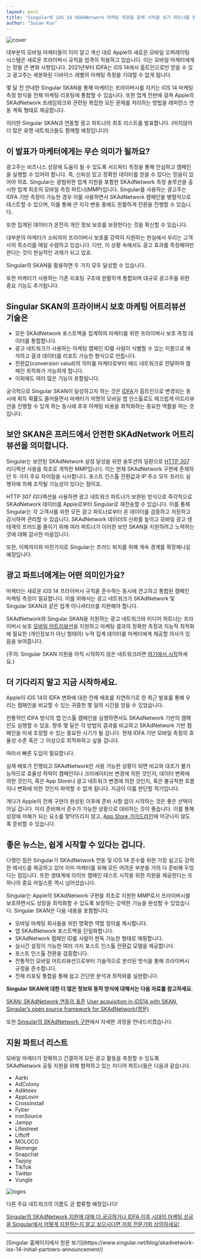 ```yaml
---
layout: post
title: "Singular와 iOS 14 SKAdNetwork 마케팅 측정을 함께 시작할 초기 파트너를 발표합니다."
author: "Susan Kuo"
---
```

![cover](https://www.singular.net/wp-content/uploads/2020/10/NGA_SKAdNetwork-Partner_2500X980.png)

대부분의 모바일 마케터들이 이미 알고 계신 대로 Apple의 새로운 모바일 오퍼레이팅 시스템은 새로운 프라이버시 규칙을 엄격히 적용하고 있습니다. 이는 모바일 마케터에게는 정말 큰 변화 사항입니다. 2021년부터 IDFA는 iOS 14에서 옵트인으로만 얻을 수 있고 광고주는 세분화된 디바이스 레벨의 마케팅 측정을 기대할 수 없게 됩니다.

몇 달 전 안내한 Singular SKAN을 통해 마케터는 프라이버시를 지키는 iOS 14 마케팅 측정 방식을 전체 마케팅 리포팅에 통합할 수 있습니다. 또한 업계 전반에 걸쳐 Apple의 SKAdNetwork 프레임워크와 관련된 복잡한 모든 문제를 처리하는 방법을 레퍼런스 연동 계획 형태로 제공합니다.

이러한 Singular SKAN과 연동할 광고 파트너의 최초 리스트를 발표합니다. (머지않아 더 많은 유명 네트워크들도 함께할 예정입니다!)

## 이 발표가 마케터에게는 무슨 의미가 될까요?

광고주는 비즈니스 성장에 도움이 될 수 있도록 서드파티 측정을 통해 안심하고 캠페인을 실행할 수 있어야 합니다. 즉, 신뢰성 있고 정확한 데이터를 얻을 수 있다는 믿음이 있어야 하죠. Singular는 광범위한 업계 지원을 포함한 SKAdNetwork 측정 솔루션을 출시한 업계 최초의 모바일 측정 파트너(MMP)입니다. Singular를 사용하는 광고주는 IDFA 기반 측정이 가능한 경우 이를 사용하면서 SKAdNetwork 캠페인을 병렬적으로 테스트할 수 있으며, 이를 통해 큰 지각 변동 중에도 원활하게 전환을 진행할 수 있습니다.

또한 집계된 데이터가 온전히 개인 정보 보호를 보장한다는 것을 확신할 수 있습니다.

대부분의 마케터가 소비자의 프라이버시 보호를 강력히 지원하는 현실에서 우리는 고객사의 목소리를 매일 수렴하고 있습니다. 다만, 이 상황 속에서도 광고 효과를 측정해야만 한다는 것이 현실적인 과제가 되고 있죠.

Singular의 SKAN을 활용하면 두 가지 모두 달성할 수 있습니다.

또한 마케터가 사용하는 기존 리포팅 구조에 원활하게 통합되며 대규모 광고주를 위한 중요 기능도 추가됩니다.

## Singular SKAN의 프라이버시 보호 마케팅 어트리뷰션 기술은

* 모든 SKAdNetwork 포스트백을 집계하여 마케터를 위한 프라이버시 보호 측정 데이터를 통합합니다.
* 광고 네트워크가 사용하는 마케팅 캠페인 ID를 사람이 식별할 수 있는 이름으로 해석하고 결과 데이터를 리포트 가능한 형식으로 만듭니다.
* 전환값(conversion valud)의 의미를 마케터로부터 애드 네트워크로 전달하여 캠페인 최적화가 가능하게 합니다.
* 이외에도 여러 많은 기능이 포함됩니다.

궁극적으로 Singular SKAN이 달성하고자 하는 것은 [IDFA](https://www.singular.net/blog/mobile-tutorial-series-idfa-apple-identifier-advertisers/)가 옵트인으로 변경되는 동시에  획득 확률도 줄어들면서 마케터가 익명의 모바일 앱 인스톨로도 매끄럽게 어트리뷰션을 진행할 수 있게 하는 동시에 추후 마케팅 비용을 최적화하는 중요한 역활을 하는 것입니다.

## 보안 SKAN은 프러드에서 안전한 SKAdNetwork 어트리뷰션을 의미합니다.

Singular는 보안된 SKAdNetwork 설정 달성을 위한 솔루션의 일환으로 [HTTP 307](https://singularkorea.github.io/2020-08-13/secure-skadnetwork) 리디렉션 사용을 최초로 개척한 MMP입니다. 이는 현재 SKAdNetwork 구현에 존재하던 두 가지 주요 차이점을 시사합니다. 포스트 인스톨 전환값과 IP 주소 모두 프러드 실행자에 의해 조작될 가능성이 있다는 점이죠.

HTTP 307 리디렉션을 사용하면 광고 네트워크 파트너가 보완된 방식으로 즉각적으로 SKAdNetwork 데이터를 Apple로부터 Singular로 재전송할 수 있습니다. 이를 통해 Singular는 각 고객사를 위한 모든 광고 파트너로부터 온 데이터를 검증하고 저장하고 감시하며 관리할 수 있습니다. SKAdNetwork 데이터의 신뢰를 높이고 모바일 광고 생태계의 프러드를 줄이기 위해 여러 파트너가 이러한 보안 SKAN을 지원하려고 노력하는 것에 대해 감사한 마음입니다.

또한, 이제까지와 마찬가지로 Singular는 프러드 퇴치를 위해 계속 경계를 확장해나갈 예정입니다.

## 광고 파트너에게는 어떤 의미인가요?

마케터는 새로운 iOS 14 프라이버시 규칙을 준수하는 동시에 견고하고 통합된 캠페인 마케팅 측정이 필요합니다. 이를 위해서는 광고 네트워크가 SKAdNetwork 및 Singular SKAN과 같은 업계 이니셔티브를 지원해야 합니다.

SKAdNetwork와 Singular SKAN을 지원하는 광고 네트워크와 미디어 파트너는 프라이버시 보호 [모바일 어트리뷰션](https://www.singular.net/marketing-data/mobile-attribution)을 지원하고 마케팅 결과의 정확한 측정과 지능적 최적화에 필요한 (개인정보가 아닌 형태의) 누적 집계 데이터를 마케터에게 제공할 의사가 있음을 보여줍니다.

(주의: Singular SKAN 지원을 아직 시작하지 않은 네트워크라면 [여기에서 시작](https://www.singular.net/partner-integrations/become-partner/)하세요.)

## 더 기다리지 말고 지금 시작하세요.

Apple이 iOS 14의 IDFA 변화에 대한 전체 배포를 지연하기로 한 최근 발표를 통해 우리는 캠페인을 비교할 수 있는 귀중한 몇 달의 시간을 얻을 수 있었습니다.

전통적인 IDFA 방식의 앱 인스톨 캠페인을 실행하면서도 SKAdNetwork 기반의 캠페인도 실행할 수 있죠. 향후 몇 달은 각 방법의 결과를 비교하고 SKAdNetwork 기반 캠페인을 미세 조정할 수 있는 중요한 시기가 될 겁니다. 현재 IDFA 기반 모바일 측정의 효율성 수준 혹은 그 이상으로 최적화하고 싶을 겁니다.

따라서 빠른 도입이 필요합니다.

실제 배포가 진행되고 SKAdNetwork만 사용 가능한 상황이 되면 비교와 대조가 불가능하므로 효율성 하락이 캠페인이나 크리에이티브 변경에 의한 것인지, 데이터 변화에 의한 것인지, 혹은 App Store나 광고 네트워크 변경에 의한 것인지, 혹은 불규칙한 흐름이나 변화에 의한 것인지 파악할 수 없게 됩니다. 지금이 이를 판단할 적기입니다.

게다가 Apple의 전체 구현이 완성된 이후에 준비 사항 없이 시작하는 것은 좋은 선택이 아닐 겁니다. 미리 준비해서 준수가 가능한 상황으로 대비하는 것이 좋습니다. 이를 통해 성장에 저해가 되는 요소를 맞닥뜨리지 않고, [App Store 가이드라인](https://www.singular.net/blog/app-store-review-guidelines-changes/)에 어긋나지 않도록 준비할 수 있습니다. 

## 좋은 뉴스는, 쉽게 시작할 수 있다는 겁니다.

다행인 점은 Singular가 SKAdNetwork 연동 및 iOS 14 준수를 위한 가장 쉽고도 강력한 메서드를 제공하고 있어 이미 마케터를 위해 모든 어려운 부분을 거의 다 준비해 두었다는 점입니다. 또한 생태계에 라이브 캠페인 테스트 시작을 위한 지원을 제공한다는 또 하나의 중요 마일스톤 역시 넘어섰습니다.

Singular는 Apple의 SKAdNetwork 구현을 최초로 지원한 MMP로서 프라이버시를 보호하면서도 성장을 최적화할 수 있도록 보장하는 강력한 기능을 완성할 수 있었습니다. Singular SKAN은 다음 내용을 포함합니다.

* 모바일 마케팅 회사들을 위한 명확한 역할 정의를 제시합니다.
* 앱 SKAdNetwork 포스트백을 단일화합니다.
* SKAdNetwork 캠페인 ID를 사람이 판독 가능한 형태로 매핑합니다.
* 실시간 설정이 가능한 여러 가지 포스트 인스톨 전환값 모델을 제공합니다.
* 포스트 인스톨 전환을 검증합니다.
* 전통적인 모바일 어트리뷰션으로부터 기술적으로 분리된 방식을 통해 프라이버시 규정을 준수합니다.
* 전체 리포팅 통합을 통해 쉽고 간단한 분석과 최적화를 실현합니다.

**Singular SKAN에 대한 더 많은 정보와 동작 방식에 대해서는 다음 자료를 참고하세요.**

[SKAN: SKAdNetwork 연동의 표준](https://singularkorea.github.io/2020-07-14/skan-skadnetwork-implementation)
[User acquisition in iOS14 with SKAN, Singular’s open source framework for SKAdNetwork(영문)](https://www.singular.net/blog/growth-masterminds-podcast-skan/)

또한 [Singular의 SKAdNetwork 구현](https://www.singular.net/skadnetwork/)에서 자세한 과정을 안내드리겠습니다.

## 지원 파트너 리스트

모바일 마케터가 정확하고 간결하게 모든 광고 활동을 측정할 수 있도록 SKAdNetwork 공동 지원을 위해 협력하고 있는 미디어 파트너들은 다음과 같습니다.

* Aarki
* AdColony
* Adikteev
* AppLovin
* CrossInstall
* Fyber
* ironSource
* Jampp
* Lifestreet
* Liftoff
* MOLOCO
* Remerge
* Snapchat
* Tapjoy
* TikTok
* Twitter
* Vungle

![logos](https://www.singular.net/wp-content/uploads/2020/10/partners_logos-1024x482.png)

다른 주요 네트워크의 이름도 곧 합류할 예정입니다!

[Singular의 SKAdNetwork 지원에 대해 더 궁금하거나 IDFA 이후 시대의 마케팅 성공을 Singular에서 어떻게 지원하는지 알고 싶으시다면 저희 전문가와 상의하세요!](https://www.singular.net/lp/demo/)

<hr>
[Singular 홈페이지에서 원문 보기](https://www.singular.net/blog/skadnetwork-ios-14-initial-partners-announcement/)
